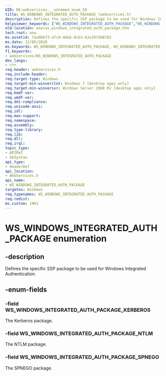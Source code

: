 ```yaml
---
UID: NE:webservices.__unnamed_enum_50
title: WS_WINDOWS_INTEGRATED_AUTH_PACKAGE (webservices.h)
description: Defines the specific SSP package to be used for Windows Integrated Authentication.
helpviewer_keywords: ["WS_WINDOWS_INTEGRATED_AUTH_PACKAGE","WS_WINDOWS_INTEGRATED_AUTH_PACKAGE enumeration [Web Services for Windows]","WS_WINDOWS_INTEGRATED_AUTH_PACKAGE_KERBEROS","WS_WINDOWS_INTEGRATED_AUTH_PACKAGE_NTLM","WS_WINDOWS_INTEGRATED_AUTH_PACKAGE_SPNEGO","webservices/WS_WINDOWS_INTEGRATED_AUTH_PACKAGE","webservices/WS_WINDOWS_INTEGRATED_AUTH_PACKAGE_KERBEROS","webservices/WS_WINDOWS_INTEGRATED_AUTH_PACKAGE_NTLM","webservices/WS_WINDOWS_INTEGRATED_AUTH_PACKAGE_SPNEGO","wsw.ws_windows_integrated_auth_package"]
old-location: wsw\ws_windows_integrated_auth_package.htm
tech.root: wsw
ms.assetid: 7aa0bbf3-afc0-4deb-9cb3-62e297dd8702
ms.date: 12/05/2018
ms.keywords: WS_WINDOWS_INTEGRATED_AUTH_PACKAGE, WS_WINDOWS_INTEGRATED_AUTH_PACKAGE enumeration [Web Services for Windows], WS_WINDOWS_INTEGRATED_AUTH_PACKAGE_KERBEROS, WS_WINDOWS_INTEGRATED_AUTH_PACKAGE_NTLM, WS_WINDOWS_INTEGRATED_AUTH_PACKAGE_SPNEGO, webservices/WS_WINDOWS_INTEGRATED_AUTH_PACKAGE, webservices/WS_WINDOWS_INTEGRATED_AUTH_PACKAGE_KERBEROS, webservices/WS_WINDOWS_INTEGRATED_AUTH_PACKAGE_NTLM, webservices/WS_WINDOWS_INTEGRATED_AUTH_PACKAGE_SPNEGO, wsw.ws_windows_integrated_auth_package
f1_keywords:
- webservices/WS_WINDOWS_INTEGRATED_AUTH_PACKAGE
dev_langs:
- c++
req.header: webservices.h
req.include-header: 
req.target-type: Windows
req.target-min-winverclnt: Windows 7 [desktop apps only]
req.target-min-winversvr: Windows Server 2008 R2 [desktop apps only]
req.kmdf-ver: 
req.umdf-ver: 
req.ddi-compliance: 
req.unicode-ansi: 
req.idl: 
req.max-support: 
req.namespace: 
req.assembly: 
req.type-library: 
req.lib: 
req.dll: 
req.irql: 
topic_type:
- APIRef
- kbSyntax
api_type:
- HeaderDef
api_location:
- WebServices.h
api_name:
- WS_WINDOWS_INTEGRATED_AUTH_PACKAGE
targetos: Windows
req.typenames: WS_WINDOWS_INTEGRATED_AUTH_PACKAGE
req.redist: 
ms.custom: 19H1
---
```


# WS_WINDOWS_INTEGRATED_AUTH_PACKAGE enumeration


## -description


Defines the specific SSP package to be used for Windows Integrated
Authentication.
            


## -enum-fields




### -field WS_WINDOWS_INTEGRATED_AUTH_PACKAGE_KERBEROS

The Kerberos package.
                


### -field WS_WINDOWS_INTEGRATED_AUTH_PACKAGE_NTLM

The NTLM package.
                


### -field WS_WINDOWS_INTEGRATED_AUTH_PACKAGE_SPNEGO

The SPNEGO package.
                

